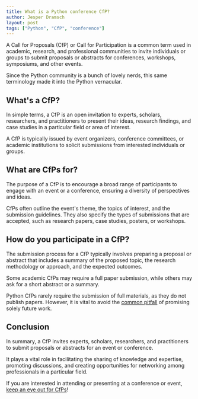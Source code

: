 ```yaml
---
title: What is a Python conference CfP?
author: Jesper Dramsch
layout: post
tags: ["Python", "CfP", "conference"]
---
```


A Call for Proposals (CfP) or Call for Participation is a common term used in academic, research, and professional communities to invite individuals or groups to submit proposals or abstracts for conferences, workshops, symposiums, and other events.

Since the Python community is a bunch of lovely nerds, this same terminology made it into the Python vernacular.

## What's a CfP?
In simple terms, a CfP is an open invitation to experts, scholars, researchers, and practitioners to present their ideas, research findings, and case studies in a particular field or area of interest. 

A CfP is typically issued by event organizers, conference committees, or academic institutions to solicit submissions from interested individuals or groups.

## What are CfPs for?
The purpose of a CfP is to encourage a broad range of participants to engage with an event or a conference, ensuring a diversity of perspectives and ideas. 

CfPs often outline the event's theme, the topics of interest, and the submission guidelines. They also specify the types of submissions that are accepted, such as research papers, case studies, posters, or workshops.

## How do you participate in a CfP?
The submission process for a CfP typically involves preparing a proposal or abstract that includes a summary of the proposed topic, the research methodology or approach, and the expected outcomes. 

Some academic CfPs may require a full paper submission, while others may ask for a short abstract or a summary. 

Python CfPs rarely require the submission of full materials, as they do not publish papers. However, it is vital to avoid the [common pitfall](/resources/9-common-pitfalls-that-get-your-python-conference-talk-proposal-rejected/) of promising solely future work.

## Conclusion

In summary, a CfP invites experts, scholars, researchers, and practitioners to submit proposals or abstracts for an event or conference. 

It plays a vital role in facilitating the sharing of knowledge and expertise, promoting discussions, and creating opportunities for networking among professionals in a particular field. 

If you are interested in attending or presenting at a conference or event, [keep an eye out for CfPs](https://pythondeadlin.es)!
